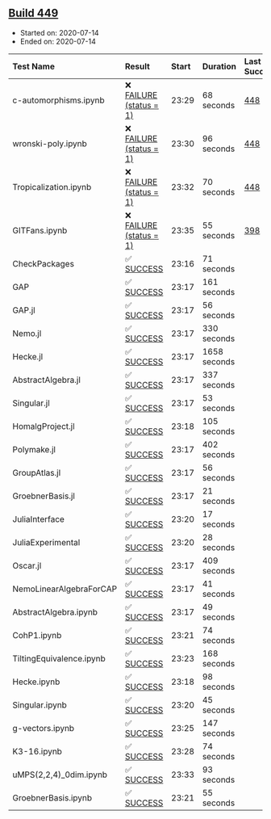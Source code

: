 ## [Build 449](https://oscarci.mathematik.uni-kl.de/job/oscar-stable/449/)

* Started on: 2020-07-14
* Ended on: 2020-07-14

| Test Name    | Result | Start | Duration | Last Success | First Failure |
|:-------------|:-------|:------|:---------|:-------------|:--------------|
| c-automorphisms.ipynb | ❌ [FAILURE (status = 1)](https://oscarci.mathematik.uni-kl.de/job/oscar-stable/449/artifact/logs/build-449/c-automorphisms.ipynb.log) | 23:29 | 68 seconds | [448](https://oscarci.mathematik.uni-kl.de/job/oscar-stable/448/) | [449](https://oscarci.mathematik.uni-kl.de/job/oscar-stable/449/) |
| wronski-poly.ipynb | ❌ [FAILURE (status = 1)](https://oscarci.mathematik.uni-kl.de/job/oscar-stable/449/artifact/logs/build-449/wronski-poly.ipynb.log) | 23:30 | 96 seconds | [448](https://oscarci.mathematik.uni-kl.de/job/oscar-stable/448/) | [449](https://oscarci.mathematik.uni-kl.de/job/oscar-stable/449/) |
| Tropicalization.ipynb | ❌ [FAILURE (status = 1)](https://oscarci.mathematik.uni-kl.de/job/oscar-stable/449/artifact/logs/build-449/Tropicalization.ipynb.log) | 23:32 | 70 seconds | [448](https://oscarci.mathematik.uni-kl.de/job/oscar-stable/448/) | [449](https://oscarci.mathematik.uni-kl.de/job/oscar-stable/449/) |
| GITFans.ipynb | ❌ [FAILURE (status = 1)](https://oscarci.mathematik.uni-kl.de/job/oscar-stable/449/artifact/logs/build-449/GITFans.ipynb.log) | 23:35 | 55 seconds | [398](https://oscarci.mathematik.uni-kl.de/job/oscar-stable/398/) | [399](https://oscarci.mathematik.uni-kl.de/job/oscar-stable/399/) |
| CheckPackages | ✅ [SUCCESS](https://oscarci.mathematik.uni-kl.de/job/oscar-stable/449/artifact/logs/build-449/CheckPackages.log) | 23:16 | 71 seconds |  |  |
| GAP | ✅ [SUCCESS](https://oscarci.mathematik.uni-kl.de/job/oscar-stable/449/artifact/logs/build-449/GAP.log) | 23:17 | 161 seconds |  |  |
| GAP.jl | ✅ [SUCCESS](https://oscarci.mathematik.uni-kl.de/job/oscar-stable/449/artifact/logs/build-449/GAP.jl.log) | 23:17 | 56 seconds |  |  |
| Nemo.jl | ✅ [SUCCESS](https://oscarci.mathematik.uni-kl.de/job/oscar-stable/449/artifact/logs/build-449/Nemo.jl.log) | 23:17 | 330 seconds |  |  |
| Hecke.jl | ✅ [SUCCESS](https://oscarci.mathematik.uni-kl.de/job/oscar-stable/449/artifact/logs/build-449/Hecke.jl.log) | 23:17 | 1658 seconds |  |  |
| AbstractAlgebra.jl | ✅ [SUCCESS](https://oscarci.mathematik.uni-kl.de/job/oscar-stable/449/artifact/logs/build-449/AbstractAlgebra.jl.log) | 23:17 | 337 seconds |  |  |
| Singular.jl | ✅ [SUCCESS](https://oscarci.mathematik.uni-kl.de/job/oscar-stable/449/artifact/logs/build-449/Singular.jl.log) | 23:17 | 53 seconds |  |  |
| HomalgProject.jl | ✅ [SUCCESS](https://oscarci.mathematik.uni-kl.de/job/oscar-stable/449/artifact/logs/build-449/HomalgProject.jl.log) | 23:18 | 105 seconds |  |  |
| Polymake.jl | ✅ [SUCCESS](https://oscarci.mathematik.uni-kl.de/job/oscar-stable/449/artifact/logs/build-449/Polymake.jl.log) | 23:17 | 402 seconds |  |  |
| GroupAtlas.jl | ✅ [SUCCESS](https://oscarci.mathematik.uni-kl.de/job/oscar-stable/449/artifact/logs/build-449/GroupAtlas.jl.log) | 23:17 | 56 seconds |  |  |
| GroebnerBasis.jl | ✅ [SUCCESS](https://oscarci.mathematik.uni-kl.de/job/oscar-stable/449/artifact/logs/build-449/GroebnerBasis.jl.log) | 23:17 | 21 seconds |  |  |
| JuliaInterface | ✅ [SUCCESS](https://oscarci.mathematik.uni-kl.de/job/oscar-stable/449/artifact/logs/build-449/JuliaInterface.log) | 23:20 | 17 seconds |  |  |
| JuliaExperimental | ✅ [SUCCESS](https://oscarci.mathematik.uni-kl.de/job/oscar-stable/449/artifact/logs/build-449/JuliaExperimental.log) | 23:20 | 28 seconds |  |  |
| Oscar.jl | ✅ [SUCCESS](https://oscarci.mathematik.uni-kl.de/job/oscar-stable/449/artifact/logs/build-449/Oscar.jl.log) | 23:17 | 409 seconds |  |  |
| NemoLinearAlgebraForCAP | ✅ [SUCCESS](https://oscarci.mathematik.uni-kl.de/job/oscar-stable/449/artifact/logs/build-449/NemoLinearAlgebraForCAP.log) | 23:17 | 41 seconds |  |  |
| AbstractAlgebra.ipynb | ✅ [SUCCESS](https://oscarci.mathematik.uni-kl.de/job/oscar-stable/449/artifact/logs/build-449/AbstractAlgebra.ipynb.log) | 23:17 | 49 seconds |  |  |
| CohP1.ipynb | ✅ [SUCCESS](https://oscarci.mathematik.uni-kl.de/job/oscar-stable/449/artifact/logs/build-449/CohP1.ipynb.log) | 23:21 | 74 seconds |  |  |
| TiltingEquivalence.ipynb | ✅ [SUCCESS](https://oscarci.mathematik.uni-kl.de/job/oscar-stable/449/artifact/logs/build-449/TiltingEquivalence.ipynb.log) | 23:23 | 168 seconds |  |  |
| Hecke.ipynb | ✅ [SUCCESS](https://oscarci.mathematik.uni-kl.de/job/oscar-stable/449/artifact/logs/build-449/Hecke.ipynb.log) | 23:18 | 98 seconds |  |  |
| Singular.ipynb | ✅ [SUCCESS](https://oscarci.mathematik.uni-kl.de/job/oscar-stable/449/artifact/logs/build-449/Singular.ipynb.log) | 23:20 | 45 seconds |  |  |
| g-vectors.ipynb | ✅ [SUCCESS](https://oscarci.mathematik.uni-kl.de/job/oscar-stable/449/artifact/logs/build-449/g-vectors.ipynb.log) | 23:25 | 147 seconds |  |  |
| K3-16.ipynb | ✅ [SUCCESS](https://oscarci.mathematik.uni-kl.de/job/oscar-stable/449/artifact/logs/build-449/K3-16.ipynb.log) | 23:28 | 74 seconds |  |  |
| uMPS(2,2,4)_0dim.ipynb | ✅ [SUCCESS](https://oscarci.mathematik.uni-kl.de/job/oscar-stable/449/artifact/logs/build-449/uMPS-2-2-4-_0dim.ipynb.log) | 23:33 | 93 seconds |  |  |
| GroebnerBasis.ipynb | ✅ [SUCCESS](https://oscarci.mathematik.uni-kl.de/job/oscar-stable/449/artifact/logs/build-449/GroebnerBasis.ipynb.log) | 23:21 | 55 seconds |  |  |
